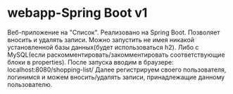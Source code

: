 # webapp-Spring Boot v1
Веб-приложение на "Список". Реализовано на Spring Boot. Позволяет вносить и удалять записи.
Можно запустить не имея никакой установленной базы данных(будет использоваться h2). Либо с MySQL(если раскомментировать/закомментировать соответствующие блоки в properties).
После запуска вводим в браузере: localhost:8080/shopping-list/
Далее регистрируем своего пользователя, логинимся и можем вносить/удалять записи, принадлежащие данному пользователю.
